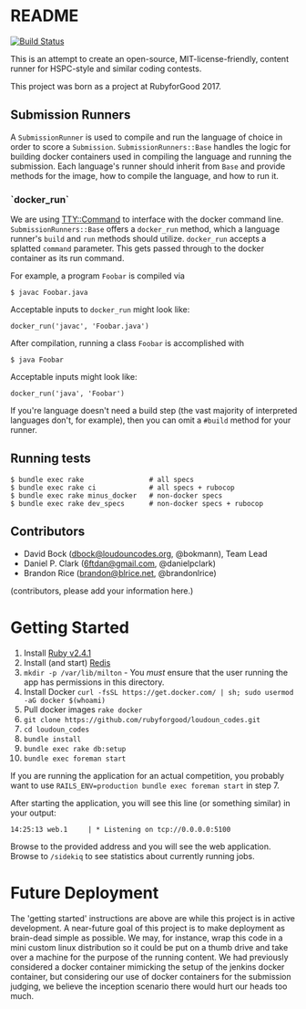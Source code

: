 # README

[![Build Status](https://travis-ci.org/rubyforgood/loudoun_codes.svg?branch=master)](https://travis-ci.org/rubyforgood/loudoun_codes)

This is an attempt to create an open-source, MIT-license-friendly, content runner for HSPC-style and similar coding contests.

This project was born as a project at RubyforGood 2017.

Submission Runners
------------
A `SubmissionRunner` is used to compile and run the language of choice in order to score a `Submission`. `SubmissionRunners::Base` handles the logic for building docker containers used in compiling the language and running the submission. Each language's runner should inherit from `Base` and provide methods for the image, how to compile the language, and how to run it.

### \`docker_run\`
We are using [TTY::Command](https://github.com/piotrmurach/tty-command) to interface with the docker command line. `SubmissionRunners::Base` offers a `docker_run` method, which a language runner's `build` and `run` methods should utilize. `docker_run` accepts a splatted `command` parameter. This gets passed through to the docker container as its run command.

For example, a program `Foobar` is compiled via
```
$ javac Foobar.java
```

Acceptable inputs to `docker_run` might look like:
```
docker_run('javac', 'Foobar.java')
```

After compilation, running a class `Foobar` is accomplished with 
```
$ java Foobar
```

Acceptable inputs might look like:
```
docker_run('java', 'Foobar')
```

If you're language doesn't need a build step (the vast majority of interpreted languages don't, for example), then you can omit a `#build` method for your runner.

Running tests
------------
```
$ bundle exec rake                # all specs
$ bundle exec rake ci             # all specs + rubocop
$ bundle exec rake minus_docker   # non-docker specs
$ bundle exec rake dev_specs      # non-docker specs + rubocop
```


Contributors
------------

* David Bock (dbock@loudouncodes.org, @bokmann), Team Lead
* Daniel P. Clark (6ftdan@gmail.com, @danielpclark)
* Brandon Rice (brandon@blrice.net, @brandonlrice)

(contributors, please add your information here.)

# Getting Started

1. Install [Ruby v2.4.1](https://www.ruby-lang.org/en/downloads)
2. Install (and start) [Redis](https://redis.io)
3. `mkdir -p /var/lib/milton` - You *must* ensure that the user running the app has permissions in this directory.
4. Install Docker `curl -fsSL https://get.docker.com/ | sh; sudo usermod -aG docker $(whoami)`
5. Pull docker images `rake docker`
6. `git clone https://github.com/rubyforgood/loudoun_codes.git`
7. `cd loudoun_codes`
8. `bundle install`
9. `bundle exec rake db:setup`
10. `bundle exec foreman start`

If you are running the application for an actual competition, you probably want to use `RAILS_ENV=production bundle exec foreman start` in step 7.

After starting the application, you will see this line (or something similar) in your output:

`14:25:13 web.1     | * Listening on tcp://0.0.0.0:5100`

Browse to the provided address and you will see the web application. Browse to `/sidekiq` to see statistics about currently running jobs.

# Future Deployment

The 'getting started' instructions are above are while this project is in active development.  A near-future goal of this project is to make deployment as brain-dead simple as possible.  We may, for instance, wrap this code in a mini custom linux distribution so it could be put on a thumb drive and take over a machine for the purpose of the running content.  We had previously considered a docker container mimicking the setup of the jenkins docker container, but considering our use of docker containers for the submission judging, we believe the inception scenario there would hurt our heads too much.
